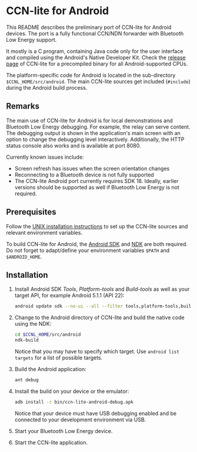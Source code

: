 # CCN-lite for Android

This README describes the preliminary port of CCN-lite for Android devices. The
port is a fully functional CCN/NDN forwarder with Bluetooth Low Energy support.

It mostly is a C program, containing Java code only for the user interface and
compiled using the Android's Native Developer Kit. Check the
[release page](https://github.com/cn-uofbasel/ccn-lite/releases) of CCN-lite for
a precompiled binary for all Android-supported CPUs.

The platform-specific code for Android is located in the sub-directory
`$CCNL_HOME/src/android`. The main CCN-lite sources get included (`#include`)
during the Android build process.


## Remarks

The main use of CCN-lite for Android is for local demonstrations and Bluetooth
Low Energy debugging. For example, the relay can serve content. The debugging
output is shown in the application's main screen with an option to change the
debugging level interactively. Additionally, the HTTP status console also works
and is available at port 8080.

Currently known issues include:
 - Screen refresh has issues when the screen orientation changes
 - Reconnecting to a Bluetooth device is not fully supported
 - The CCN-lite Android port currently requires SDK 18. Ideally, earlier versions
   should be supported as well if Bluetooth Low Energy is not required.


## Prerequisites

Follow the [UNIX installation instructions](README-unix.md) to set up
the CCN-lite sources and relevant environment variables.

To build CCN-lite for Android, the
[Android SDK](https://developer.android.com/sdk) and
[NDK](https://developer.android.com/tools/sdk/ndk) are both required. Do not
forget to adapt/define your environment variables `$PATH` and `$ANDROID_HOME`.


## Installation

1.  Install Android SDK *Tools*, *Platform-tools* and *Build-tools* as well as
    your target API, for example Android 5.1.1 (API 22):

    ```bash
    android update sdk --no-ui --all --filter tools,platform-tools,build-tools-22.0.1,android-22
    ```

2.  Change to the Android directory of CCN-lite and build the native code using the NDK:

    ```bash
    cd $CCNL_HOME/src/android
    ndk-build
    ```

    Notice that you may have to specify which target. Use `android list targets`
    for a list of possible targets.

3.  Build the Android application:

    ```bash
    ant debug
    ```

4.  Install the build on your device or the emulator:

    ```bash
    adb install -r bin/ccn-lite-android-debug.apk
    ```

    Notice that your device must have USB debugging enabled and be connected to
    your development environment via USB.

5.  Start your Bluetooth Low Energy device.

6.  Start the CCN-lite application.
